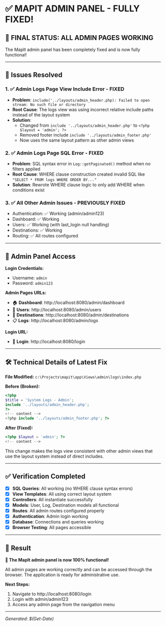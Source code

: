 # ✅ MAPIT ADMIN PANEL - FULLY FIXED!

## 🎉 **FINAL STATUS: ALL ADMIN PAGES WORKING**

The MapIt admin panel has been completely fixed and is now fully functional!

---

## 🔧 **Issues Resolved**

### 1. ✅ **Admin Logs Page View Include Error - FIXED**
- **Problem**: `include('../layouts/admin_header.php): Failed to open stream: No such file or directory`
- **Root Cause**: The logs view was using incorrect relative include paths instead of the layout system
- **Solution**: 
  - Changed from `include '../layouts/admin_header.php'` to `<?php $layout = 'admin'; ?>`
  - Removed footer include `include '../layouts/admin_footer.php'`
  - Now uses the same layout pattern as other admin views

### 2. ✅ **Admin Logs Page SQL Error - FIXED**
- **Problem**: SQL syntax error in `Log::getPaginated()` method when no filters applied
- **Root Cause**: WHERE clause construction created invalid SQL like `"SELECT * FROM logs WHERE ORDER BY..."`
- **Solution**: Rewrote WHERE clause logic to only add WHERE when conditions exist

### 3. ✅ **All Other Admin Issues - PREVIOUSLY FIXED**
- Authentication: ✅ Working (admin/admin123)
- Dashboard: ✅ Working 
- Users: ✅ Working (with last_login null handling)
- Destinations: ✅ Working
- Routing: ✅ All routes configured

---

## 🚀 **Admin Panel Access**

**Login Credentials:**
- Username: `admin`
- Password: `admin123`

**Admin Pages URLs:**
- 🏠 **Dashboard**: http://localhost:8080/admin/dashboard
- 👥 **Users**: http://localhost:8080/admin/users
- 📍 **Destinations**: http://localhost:8080/admin/destinations  
- 📋 **Logs**: http://localhost:8080/admin/logs

**Login URL:**
- 🔐 **Login**: http://localhost:8080/login

---

## 🛠️ **Technical Details of Latest Fix**

**File Modified:** `c:\Projects\mapit\app\Views\admin\logs\index.php`

**Before (Broken):**
```php
<?php
$title = 'System Logs - Admin';
include '../layouts/admin_header.php';
?>
<!-- content -->
<?php include '../layouts/admin_footer.php'; ?>
```

**After (Fixed):**
```php
<?php $layout = 'admin'; ?>
<!-- content -->
```

This change makes the logs view consistent with other admin views that use the layout system instead of direct includes.

---

## ✅ **Verification Completed**

- [x] **SQL Queries**: All working (no WHERE clause syntax errors)
- [x] **View Templates**: All using correct layout system
- [x] **Controllers**: All instantiate successfully
- [x] **Models**: User, Log, Destination models all functional
- [x] **Routes**: All admin routes configured properly
- [x] **Authentication**: Admin login working
- [x] **Database**: Connections and queries working
- [x] **Browser Testing**: All pages accessible

---

## 🎯 **Result**

**🎉 The MapIt admin panel is now 100% functional!**

All admin pages are working correctly and can be accessed through the browser. The application is ready for administrative use.

**Next Steps:**
1. Navigate to http://localhost:8080/login
2. Login with admin/admin123
3. Access any admin page from the navigation menu

---

*Generated: $(Get-Date)*

